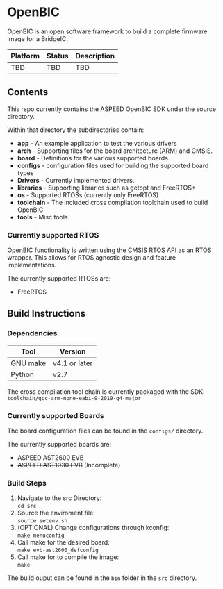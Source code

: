 # OpenBIC

OpenBIC is an open software framework to build a complete firmware image for a BridgeIC.

| Platform | Status | Description |
|-------|--------|-------------|
TBD | TBD | TBD

## Contents

This repo currently contains the ASPEED OpenBIC SDK under the source directory.

Within that directory the subdirectories contain:
* **app** - An example application to test the various drivers
* **arch** - Supporting files for the board architecture (ARM) and CMSIS.
* **board** - Definitions for the various supported boards.
* **configs** - configuration files used for building the supported board types
* **Drivers** - Currently implemented drivers.
* **libraries** - Supporting libraries such as getopt and FreeRTOS+
* **os** - Supported RTOSs (currently only FreeRTOS)
* **toolchain** - The included cross compilation toolchain used to build OpenBIC
* **tools** - Misc tools

### Currently supported RTOS
OpenBIC functionality is written using the CMSIS RTOS API as an RTOS wrapper. This allows for RTOS agnostic design and feature implementations.

The currently supported RTOSs are:
* FreeRTOS

## Build Instructions

### Dependencies

| Tool | Version |
|------|---------|
GNU make | v4.1 or later
Python | v2.7

The cross compilation tool chain is currently packaged with the SDK: \
`toolchain/gcc-arm-none-eabi-9-2019-q4-major`

### Currently supported Boards
The board configuration files can be found in the `configs/` directory.

The currently supported boards are:
* ASPEED AST2600 EVB
* ~~ASPEED AST1030 EVB~~ (Incomplete)

### Build Steps
1. Navigate to the src Directory: \
`cd src`
2. Source the enviroment file: \
`source setenv.sh`
3. (OPTIONAL) Change configurations through kconfig: \
`make menuconfig`
4. Call make for the desired board: \
`make evb-ast2600_defconfig`
5. Call make for to compile the image: \
`make`

The build ouput can be found in the `bin` folder in the `src` directory.
